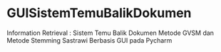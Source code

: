 # GUISistemTemuBalikDokumen
Information Retrieval : Sistem Temu Balik Dokumen Metode GVSM dan Metode Stemming Sastrawi Berbasis GUI pada Pycharm 

